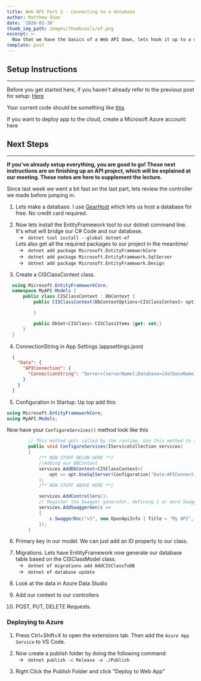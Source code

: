 ```yaml
---
title: Web API Part 2 - Connecting to a database
author: Matthew Shan
date: '2020-01-30'
thumb_img_path: images/thumbnails/ef.png
excerpt: >-
  Now that we have the basics of a Web API down, lets hook it up to a database with Entity Framework and finish it off!
template: post
---
```


## Setup Instructions

---

Before you get started here, if you haven't already refer to the previous post for setup: <a href="../Getting%20Started%20with%20.NET%20Core/"> Here </a>

Your current code should be something like <a href="https://github.com/GVSU-Computing-Club/dotnet-webapi-sample" target="_blank"> this </a>

If you want to deploy app to the cloud, create a Microsoft Azure account: here

## Next Steps

---
**If you've already setup everything, you are good to go! These next instructions are on finishing up an API project, which will be explained at our meeting. These notes are here to supplement the lecture.**

Since last week we went a bit fast on the last part, lets review the controller we made before jumping in.

1. Lets make a database. I use <a href="https://www.gearhost.com/">GearHost</a> which lets us host a database for free. No credit card required.

2. Now lets install the EntityFramework tool to our dotnet command line. It's what will bridge our C# Code and our database. <br/> &nbsp; &#8594; &nbsp; `dotnet tool install --global dotnet-ef` <br/> Lets also get all the required packages to our project in the meantime/<br/> &nbsp; &#8594; &nbsp; `dotnet add package Microsoft.EntityFrameworkCore`<br/> &nbsp; &#8594; &nbsp; `dotnet add package Microsoft.EntityFramework.SqlServer`<br/> &nbsp; &#8594; &nbsp; `dotnet add package Microsoft.EntityFramework.Design`

3. Create a CISClassContext class.
```c#
  using Microsoft.EntityFrameworkCore;  
  namespace MyAPI.Models {
      public class CISClassContext : DbContext {
          public CISClassContext(DbContextOptions<CISClassContext> options) : base(options){ 

          }

          public DbSet<CISClass> CISClassItems {get; set;}
      }
  }
```

4. ConnectionString in App Settings (appsettings.json)
```json
  {
    "Data": {
      "APIConnection": {
        "ConnectionString": "Server=[serverName];Database=[datbaseName];User Id=[userId];Password=[password];Trusted_Connection=False"
      }
    } 
  }
```

5. Configuration in Startup: 
Up top add this:
```c#
using Microsoft.EntityFrameworkCore;
using MyAPI.Models;
```
Now have your `ConfigureServices()` method look like this
```c#
        // This method gets called by the runtime. Use this method to add services to the container.
        public void ConfigureServices(IServiceCollection services)
        {
            /** NEW STUFF BELOW HERE **/
            //Adding our DBContext
            services.AddDbContext<CISClassContext>(
                opt => opt.UseSqlServer(Configuration["Data:APIConnection:ConnectionString"])
            );
            /** NEW STUFF ABOVE HERE **/

            services.AddControllers();
            // Register the Swagger generator, defining 1 or more Swagger documents
            services.AddSwaggerGen(c =>
            {
                c.SwaggerDoc("v1", new OpenApiInfo { Title = "My API", Version = "v1" });
            });
        }
```

6. Primary key in our model. We can just add an ID property to our class. 

7. Migrations. Lets have EnitityFramework now generate our database table based on the CISClassModel class. <br/> &nbsp; &#8594; &nbsp; `dotnet ef migrations add AddCISClassToDB` <br/> &nbsp; &#8594; &nbsp; `dotnet ef database update`

8. Look at the data in Azure Data Studio 

9. Add our context to our controllers

10. POST, PUT, DELETE Requests.

### Deploying to Azure

1. Press Ctrl+Shift+X to open the extensions tab. Then add the `Azure App Service` to VS Code.

2. Now create a publish folder by doing the following command:<br/> &nbsp; &#8594; &nbsp; `dotnet publish -c Release -o ./Publish`

3. Right Click the Publish Folder and click "Deploy to Web App"